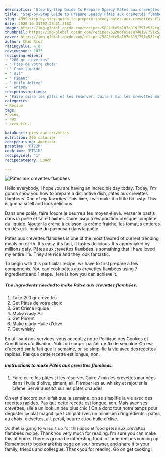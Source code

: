 ```yaml
---
description: "Step-by-Step Guide to Prepare Speedy Pâtes aux crevettes flambées"
title: "Step-by-Step Guide to Prepare Speedy Pâtes aux crevettes flambées"
slug: 4399-step-by-step-guide-to-prepare-speedy-pates-aux-crevettes-flambees
date: 2020-10-31T02:28:31.318Z
image: https://img-global.cpcdn.com/recipes/5828dfe5a107d819/751x532cq70/pates-aux-crevettes-flambees-photo-principale-de-la-recette.jpg
thumbnail: https://img-global.cpcdn.com/recipes/5828dfe5a107d819/751x532cq70/pates-aux-crevettes-flambees-photo-principale-de-la-recette.jpg
cover: https://img-global.cpcdn.com/recipes/5828dfe5a107d819/751x532cq70/pates-aux-crevettes-flambees-photo-principale-de-la-recette.jpg
author: Chad Rios
ratingvalue: 4.8
reviewcount: 1873
recipeingredient:
- "200 gr crevettes"
- " Ptes de votre choix"
- " Crme liquide"
- " Ail"
- " Piment"
- " Huile dolive"
- " whisky"
recipeinstructions:
- "Faire cuire les pâtes et les réserver. Cuire 7 min les crevettes marinées dans l huile d&#39;olive, piment, ail. Flamber les au whisky et rajouter la crème. Servir aussitôt sur les pâtes chaudes"
categories:
- Recipe
tags:
- ptes
- aux
- crevettes

katakunci: ptes aux crevettes 
nutrition: 200 calories
recipecuisine: American
preptime: "PT22M"
cooktime: "PT31M"
recipeyield: "1"
recipecategory: Lunch

---
```



![Pâtes aux crevettes flambées](https://img-global.cpcdn.com/recipes/5828dfe5a107d819/751x532cq70/pates-aux-crevettes-flambees-photo-principale-de-la-recette.jpg)

Hello everybody, I hope you are having an incredible day today. Today, I'm gonna show you how to prepare a distinctive dish, pâtes aux crevettes flambées. One of my favorites. This time, I will make it a little bit tasty. This is gonna smell and look delicious.

Dans une poêle, faire fondre le beurre à feu moyen-élevé. Verser le pastis dans la poêle et faire flamber. Cuire jusqu&#39;à évaporation presque complète du liquide. Ajouter la crème à cuisson, la crème fraîche, les tomates entières en dés et la moitié du parmesan dans la poêle.

Pâtes aux crevettes flambées is one of the most favored of current trending meals on earth. It's easy, it's fast, it tastes delicious. It's appreciated by millions daily. Pâtes aux crevettes flambées is something that I have loved my entire life. They are nice and they look fantastic.


To begin with this particular recipe, we have to first prepare a few components. You can cook pâtes aux crevettes flambées using 7 ingredients and 1 steps. Here is how you can achieve it.

<!--inarticleads1-->

##### The ingredients needed to make Pâtes aux crevettes flambées:

1. Take 200 gr crevettes
1. Get  Pâtes de votre choix
1. Get  Crème liquide
1. Make ready  Ail
1. Get  Piment
1. Make ready  Huile d&#39;olive
1. Get  whisky


En utilisant nos services, vous acceptez notre Politique des Cookies et Conditions d&#39;utilisation. Voici un souper parfait de fin de semaine. On est d&#39;accord sur le fait que la semaine, on se simplifie la vie avec des recettes rapides. Pas que cette recette est longue, non. 

<!--inarticleads2-->

##### Instructions to make Pâtes aux crevettes flambées:

1. Faire cuire les pâtes et les réserver. Cuire 7 min les crevettes marinées dans l huile d&#39;olive, piment, ail. Flamber les au whisky et rajouter la crème. Servir aussitôt sur les pâtes chaudes


On est d&#39;accord sur le fait que la semaine, on se simplifie la vie avec des recettes rapides. Pas que cette recette est longue, non. Mais avec ses crevettes, elle a un look un peu plus chic ! On a donc tout notre temps pour déguster ce plat magnifique ! Un plat avec un minimum d&#39;ingrédients : pâtes au choix, crevettes, ail, persil, beurre et/ou huile d&#39;olive. 

So that is going to wrap it up for this special food pâtes aux crevettes flambées recipe. Thank you very much for reading. I'm sure you can make this at home. There is gonna be interesting food in home recipes coming up. Remember to bookmark this page on your browser, and share it to your family, friends and colleague. Thank you for reading. Go on get cooking!
